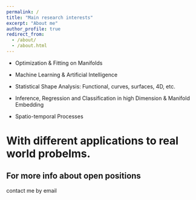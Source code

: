 ```yaml
---
permalink: /
title: "Main research interests"
excerpt: "About me"
author_profile: true
redirect_from: 
  - /about/
  - /about.html
---
```


- Optimization & Fitting on Manifolds

- Machine Learning & Artificial Intelligence

- Statistical Shape Analysis: Functional, curves, surfaces, 4D, etc.

- Inference, Regression and Classification in high Dimension & Manifold Embedding

- Spatio-temporal Processes

With different applications to real world probelms.
===================================================



For more info about open positions 
------
contact me by email
